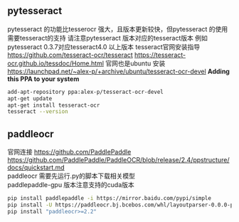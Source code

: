 ## pytesseract 
pytesseract 的功能比tesserocr 强大，且版本更新较快，但pytesseract 的使用需要tesseract的支持 请注意pytesseract 版本对应的tesseract版本
例如pytesseract 0.3.7对应tesseract4.0 以上版本
tesseract官网安装指导
https://github.com/tesseract-ocr/tesseract
https://tesseract-ocr.github.io/tessdoc/Home.html
官网也是ubuntu 安装
https://launchpad.net/~alex-p/+archive/ubuntu/tesseract-ocr-devel
**Adding this PPA to your system**
```bash
add-apt-repository ppa:alex-p/tesseract-ocr-devel
apt-get update
apt-get install tesseract-ocr
tesseract --version
```
## paddleocr
官网连接 https://github.com/PaddlePaddle</br>
https://github.com/PaddlePaddle/PaddleOCR/blob/release/2.4/ppstructure/docs/quickstart.md</br>
paddleocr 需要先运行.py的脚本下载相关模型</br>
paddlepaddle-gpu 版本注意支持的cuda版本

```bash
pip install paddlepaddle -i https://mirror.baidu.com/pypi/simple
pip install -U https://paddleocr.bj.bcebos.com/whl/layoutparser-0.0.0-py3-none-any.
pip install "paddleocr>=2.2"
```
